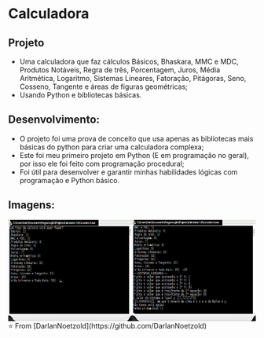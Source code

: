 # Calculadora
## Projeto
* Uma calculadora que faz cálculos Básicos, Bhaskara, MMC e MDC, Produtos Notáveis, Regra de três, Porcentagem, Juros, Média Aritmética, Logaritmo, Sistemas Lineares, Fatoração, Pitágoras, Seno, Cosseno, Tangente e áreas de figuras geométricas;
* Usando Python e bibliotecas básicas.

## Desenvolvimento:
* O projeto foi uma prova de conceito que usa apenas as bibliotecas mais básicas do python para criar uma calculadora complexa;
* Este foi meu primeiro projeto em Python (E em programação no geral), por isso ele foi feito com programação procedural;
* Foi útil para desenvolver e garantir minhas habilidades lógicas com programação e Python básico.

## Imagens:
<img src="https://github.com/DarlanNoetzold/Calculadora/blob/master/Calculadora.jpg" width="50%" align="left"/>
<img src="https://github.com/DarlanNoetzold/Calculadora/blob/master/Calculadora2.jpg" width="50%" align="right"/>

---
<br>
<br>
⭐️ From [DarlanNoetzold](https://github.com/DarlanNoetzold)
